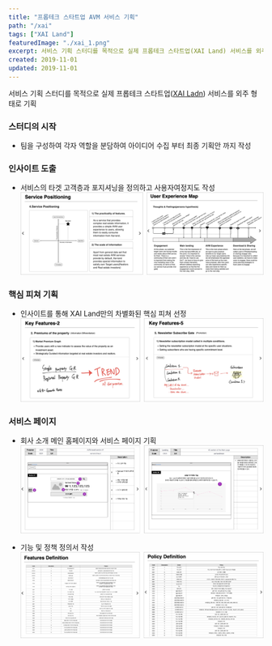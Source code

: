 ```yaml
---
title: "프롭테크 스타트업 AVM 서비스 기획"
path: "/xai"
tags: ["XAI Land"]
featuredImage: "./xai_1.png"
excerpt: 서비스 기획 스터디를 목적으로 실제 프롭테크 스타트업(XAI Land) 서비스를 외주 형태로 기획
created: 2019-11-01
updated: 2019-11-01
---
```


서비스 기획 스터디를 목적으로 실제 프롭테크 스타트업(<a href="https://xai.land" target="_blank">XAI Ladn</a>) 서비스를 외주 형태로 기획

### 스터디의 시작

- 팀을 구성하여 각자 역할을 분담하여 아이디어 수집 부터 최종 기획안 까지 작성

### 인사이트 도출

- 서비스의 타겟 고객층과 포지셔닝을 정의하고 사용자여정지도 작성
![xai_2](./xai_2.png)

### 핵심 피쳐 기획

- 인사이트를 통해 XAI Land만의 차별화된 핵심 피쳐 선정
![xai_3](./xai_3.png)

### 서비스 페이지

- 회사 소개 메인 홈페이지와 서비스 페이지 기획
![xai_4](./xai_4.png)

- 기능 및 정책 정의서 작성
![xai_5](./xai_5.png)
